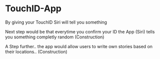 # TouchID-App
By giving your TouchID Siri will tell you something

Next step would be that everytime you confirm your ID the App (Siri) tells you something completly random (Construction)

A Step further.. the app would allow users to write own stories based on their locations.. (Construction)
